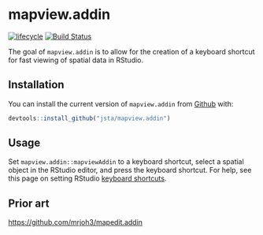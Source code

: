 
<!-- README.md is generated from README.Rmd. Please edit that file -->

# mapview.addin

[![lifecycle](https://img.shields.io/badge/lifecycle-experimental-orange.svg)](https://www.tidyverse.org/lifecycle/#experimental)
[![Build
Status](https://travis-ci.org/jsta/mapview.addin.svg?branch=master)](https://travis-ci.org/jsta/mapview.addin)

The goal of `mapview.addin` is to allow for the creation of a keyboard
shortcut for fast viewing of spatial data in RStudio.

## Installation

You can install the current version of `mapview.addin` from
[Github](https://github.com/jsta/mapview.addin) with:

``` r
devtools::install_github("jsta/mapview.addin")
```

## Usage

Set `mapview.addin::mapviewAddin` to a keyboard shortcut, select a
spatial object in the RStudio editor, and press the keyboard shortcut.
For help, see this page on setting RStudio [keyboard
shortcuts](https://rstudio.github.io/rstudioaddins/#keyboard-shorcuts).

## Prior art

<https://github.com/mrjoh3/mapedit.addin>
